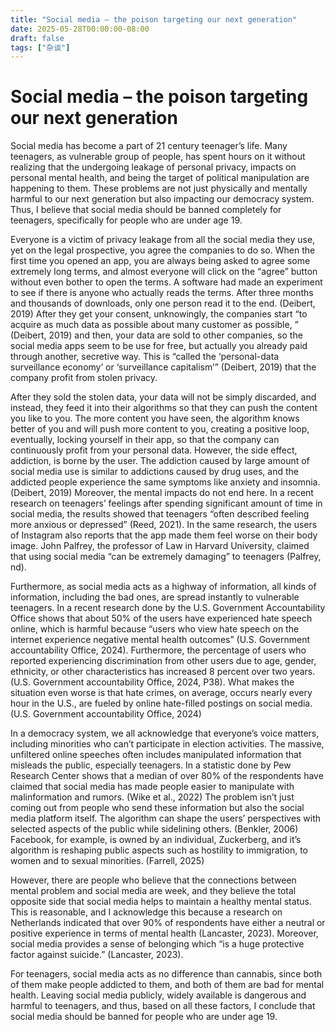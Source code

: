 ```yaml
---
title: "Social media – the poison targeting our next generation"
date: 2025-05-28T00:00:00-08:00
draft: false
tags: ["杂谈"]
---
```


# Social media – the poison targeting our next generation

Social media has become a part of 21 century teenager’s life. Many teenagers, as vulnerable group of people, has spent hours on it without realizing that the undergoing leakage of personal privacy, impacts on personal mental health, and being the target of political manipulation are happening to them. These problems are not just physically and mentally harmful to our next generation but also impacting our democracy system. Thus, I believe that social media should be banned completely for teenagers, specifically for people who are under age 19.

Everyone is a victim of privacy leakage from all the social media they use, yet on the legal prospective, you agree the companies to do so. When the first time you opened an app, you are always being asked to agree some extremely long terms, and almost everyone will click on the “agree” button without even bother to open the terms. A software had made an experiment to see if there is anyone who actually reads the terms. After three months and thousands of downloads, only one person read it to the end. (Deibert, 2019) After they get your consent, unknowingly, the companies start “to acquire as much data as possible about many customer as possible, ” (Deibert, 2019) and then, your data are sold to other companies, so the social media apps seem to be use for free, but actually you already paid through another, secretive way. This is “called the ‘personal-data surveillance economy’ or ‘surveillance capitalism’” (Deibert, 2019) that the company profit from stolen privacy. 

After they sold the stolen data, your data will not be simply discarded, and instead, they feed it into their algorithms so that they can push the content you like to you. The more content you have seen, the algorithm knows better of you and will push more content to you, creating a positive loop, eventually, locking yourself in their app, so that the company can continuously profit from your personal data. However, the side effect, addiction, is borne by the user. The addiction caused by large amount of social media use is similar to addictions caused by drug uses, and the addicted people experience the same symptoms like anxiety and insomnia. (Deibert, 2019) Moreover, the mental impacts do not end here. In a recent research on teenagers’ feelings after spending significant amount of time in social media, the results showed that teenagers “often described feeling more anxious or depressed” (Reed, 2021). In the same research, the users of Instagram also reports that the app made them feel worse on their body image. John Palfrey, the professor of Law in Harvard University, claimed that using social media “can be extremely damaging” to teenagers (Palfrey, nd).

Furthermore, as social media acts as a highway of information, all kinds of information, including the bad ones, are spread instantly to vulnerable teenagers. In a recent research done by the U.S. Government Accountability Office shows that about 50% of the users have experienced hate speech online, which is harmful because “users who view hate speech on the internet experience negative mental health outcomes” (U.S. Government accountability Office, 2024). Furthermore, the percentage of users who reported experiencing discrimination from other users due to age, gender, ethnicity, or other characteristics has increased 8 percent over two years. (U.S. Government accountability Office, 2024, P38). What makes the situation even worse is that hate crimes, on average, occurs nearly every hour in the U.S., are fueled by online hate-filled postings on social media. (U.S. Government accountability Office, 2024)

In a democracy system, we all acknowledge that everyone’s voice matters, including minorities who can’t participate in election activities. The massive, unfiltered online speeches often includes manipulated information that misleads the public, especially teenagers. In a statistic done by Pew Research Center shows that a median of over 80% of the respondents have claimed that social media has made people easier to manipulate with malinformation and rumors. (Wike et al., 2022) The problem isn’t just coming out from people who send these information but also the social media platform itself. The algorithm can shape the users’ perspectives with selected aspects of the public while sidelining others. (Benkler, 2006) Facebook, for example, is owned by an individual, Zuckerberg, and it’s algorithm is reshaping public aspects such as hostility to immigration, to women and to sexual minorities. (Farrell, 2025)

However, there are people who believe that the connections between mental problem and social media are week, and they believe the total opposite side that social media helps to maintain a healthy mental status. This is reasonable, and I acknowledge this because a research on Netherlands indicated that over 90% of respondents have either a neutral or positive experience in terms of mental health (Lancaster, 2023). Moreover, social media provides a sense of belonging which “is a huge protective factor against suicide.” (Lancaster, 2023). 

For teenagers, social media acts as no difference than cannabis, since both of them make people addicted to them, and both of them are bad for mental health. Leaving social media publicly, widely available is dangerous and harmful to teenagers, and thus, based on all these factors, I conclude that social media should be banned for people who are under age 19.
